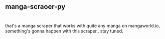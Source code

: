 ## manga-scraoer-py
# 
that's a manga scraper that works with quite any manga on mangaworld.io, something's gonna happen with this scraper.. stay tuned.